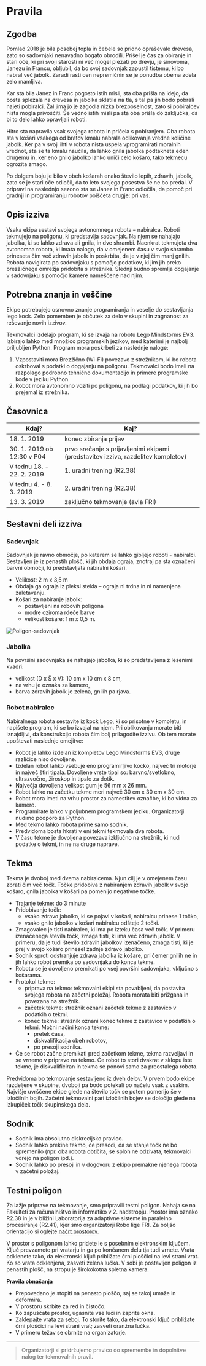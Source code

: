 Pravila
================================

## Zgodba

Pomlad 2018 je bila posebej topla in čebele so pridno opraševale drevesa, zato so sadovnjaki nenavadno bogato obrodili. Prišel je čas za obiranje in stari oče, ki pri svoji starosti ni več mogel plezati po drevju, je sinovoma, Janezu in Francu, obljubil, da bo svoj sadovnjak zapustil tistemu, ki bo nabral več jabolk. Zaradi rasti cen nepremičnin se je ponudba obema zdela zelo mamljiva.

Kar sta bila Janez in Franc pogosto istih misli, sta oba prišla na idejo, da bosta splezala na drevesa in jabolka sklatila na tla, s tal pa jih bodo pobrali najeti pobiralci. Žal jima jo je zagodla nizka brezposelnost, zato si pobiralcev nista mogla privoščiti. Še vedno istih misli pa sta oba prišla do zaključka, da bi to delo lahko opravljali roboti.

Hitro sta napravila vsak svojega robota in pričela s pobiranjem. Oba robota sta v košari vsakega od bratov kmalu nabrala odlikovanja vredne količine jabolk. Ker pa v svoji ihti v robota nista uspela vprogramirati moralnih vrednot, sta se ta kmalu naučila, da lahko gnila jabolka podtakneta eden drugemu in, ker eno gnilo jabolko lahko uniči celo košaro, tako tekmecu ogrozita zmago.

Po dolgem boju je bilo v obeh košarah enako število lepih, zdravih, jabolk, zato se je stari oče odločil, da to leto svojega posestva še ne bo predal. V pripravi na naslednjo sezono sta se Janez in Franc odločila, da pomoč pri gradnji in programiranju robotov poiščeta drugje: pri vas.

## Opis izziva

Vsaka ekipa sestavi svojega avtonomnega robota – nabiralca. Roboti tekmujejo na poligonu, ki predstavlja sadovnjak. Na njem se nahajajo jabolka, ki so lahko zdrava ali gnila, in dve shrambi. Naenkrat tekmujeta dva avtonomna robota, ki imata nalogo, da v omejenem času v svojo shrambo prineseta čim več zdravih jabolk in poskrbita, da je v njej čim manj gnilih. Robota navigirata po sadovnjaku s pomočjo podatkov, ki jim jih preko brezžičnega omrežja pridobita s strežnika. Slednji budno spremlja dogajanje v sadovnjaku s pomočjo kamere nameščene nad njim.

## Potrebna znanja in veščine

Ekipe potrebujejo osnovno znanje programiranja in veselje do sestavljanja lego kock. Zelo pomemben je občutek za delo v skupini in zagnanost za reševanje novih izzivov.

Tekmovalci izdelajo program, ki se izvaja na robotu Lego Mindstorms EV3. Izbirajo lahko med množico programskih jezikov, med katerimi je najbolj priljubljen Python. Program mora poskrbeti za naslednje naloge:

1. Vzpostaviti mora Brezžično (Wi-Fi) povezavo z strežnikom, ki bo robota oskrboval s podatki o dogajanju na poligonu. Tekmovalci bodo imeli na razpolago podrobno tehnično dokumentacijo in primere programske kode v jeziku Python.
2. Robot mora avtonomno voziti po poligonu, na podlagi podatkov, ki jih bo prejemal iz strežnika.

## Časovnica

| **Kdaj?** | **Kaj?** |
| --- | --- |
| 18. 1. 2019 | konec zbiranja prijav |
| 30. 1. 2019 ob 12:30 v P04 | prvo srečanje s prijavljenimi ekipami (predstavitev izziva, razdelitev kompletov) |
| V tednu 18. - 22. 2. 2019 | 1. uradni trening (R2.38) |
| V tednu 4. - 8. 3. 2019 | 2. uradni trening (R2.38) |
| 13. 3. 2019 | zaključno tekmovanje (avla FRI) |

## Sestavni deli izziva

### Sadovnjak

Sadovnjak je ravno območje, po katerem se lahko gibljejo roboti - nabiralci. Sestavljen je iz penastih plošč, ki jih obdaja ograja, znotraj pa sta označeni barvni območji, ki predstavljata nabiralni košari.

- Velikost:  2 m x 3,5 m
- Obdaja ga ograja iz pleksi stekla – ograja ni trdna in ni namenjena zaletavanju.
- Košari za nabiranje jabolk:
  - postavljeni na robovih poligona
  - modre oziroma rdeče barve
  - velikost košare: 1 m x 0,5 m.

![Poligon-sadovnjak](https://github.com/RoboLiga/roboliga-meta/raw/master/poligon.jpg)

      
### Jabolka

Na površini sadovnjaka se nahajajo jabolka, ki so predstavljena z lesenimi kvadri:

- velikost (D x Š x V): 10 cm x 10 cm x 8 cm,
- na vrhu je oznaka za kamero,
- barva zdravih jabolk je zelena, gnilih pa rjava.

### Robot nabiralec

Nabiralnega robota sestavite iz kock Lego, ki so prisotne v kompletu, in napišete program, ki se bo izvajal na njem. Pri oblikovanju morate biti iznajdljivi, da konstrukcijo robota čim bolj prilagodite izzivu. Ob tem morate upoštevati naslednje omejitve:

- Robot je lahko izdelan iz kompletov Lego Mindstorms EV3, druge različice niso dovoljene.
- Izdelan robot lahko vsebuje eno programirljivo kocko, največ tri motorje in največ štiri tipala. Dovoljene vrste tipal so: barvno/svetlobno, ultrazvočno, žiroskop in tipalo za dotik.
- Največja dovoljena velikost gum je 56 mm x 26 mm.
- Robot lahko na začetku tekme meri največ 30 cm x 30 cm x 30 cm.
- Robot mora imeti na vrhu prostor za namestitev označbe, ki bo vidna za kamero.
- Programirate lahko v poljubnem programskem jeziku. Organizatorji nudimo podporo za Python.
- Med tekmo lahko robota prime samo sodnik.
- Predvidoma bosta hkrati v eni tekmi tekmovala dva robota.
- V času tekme je dovoljena povezava izključno na strežnik, ki nudi podatke o tekmi, in ne na druge naprave.

## Tekma

Tekma je dvoboj med dvema nabiralcema. Njun cilj je v omejenem času zbrati čim več točk. Točke pridobiva z nabiranjem zdravih jabolk v svojo košaro, gnila jabolka v košari pa pomenijo negativne točke.

- Trajanje tekme: do 3 minute
- Pridobivanje točk:
  - vsako zdravo jabolko, ki se pojavi v košari, nabiralcu prinese 1 točko,
  - vsako gnilo jabolko v košari nabiralcu odšteje 2 točki.
- Zmagovalec je tisti nabiralec, ki ima po izteku časa več točk. V primeru izenačenega števila točk, zmaga tisti, ki ima več zdravih jabolk. V primeru, da je tudi število zdravih jabolkov izenačeno, zmaga tisti, ki je prej v svojo košaro prinesel zadnje zdravo jabolko.
- Sodnik sproti odstranjuje zdrava jabolka iz košare, pri čemer gnilih ne in jih lahko robot premika po sadovnjaku do konca tekme.
- Robotu se je dovoljeno premikati po vsej površini sadovnjaka, vključno s košarama.
- Protokol tekme:
  - priprava na tekmo: tekmovalni ekipi sta povabljeni, da postavita svojega robota na začetni položaj. Robota morata biti prižgana in povezana na strežnik.
  - začetek tekme: strežnik oznani začetek tekme z zastavico v podatkih o tekmi.
  - konec tekme: strežnik oznani konec tekme z zastavico v podatkih o tekmi. Možni načini konca tekme:
    - pretek časa,
    - diskvalifikacija obeh robotov,
    - po presoji sodnika.
- Če se robot začne premikati pred začetkom tekme, tekma razveljavi in se vrnemo v pripravo na tekmo. Če robot to stori dvakrat v sklopu iste tekme, je diskvalificiran in tekma se ponovi samo za preostalega robota.

Predvidoma bo tekmovanje sestavljeno iz dveh delov. V prvem bodo ekipe razdeljene v skupine, dvoboji pa bodo potekali po načelu vsak z vsakim. Najvišje uvrščene ekipe glede na število točk se potem pomerijo še v izločilnih bojih. Začetni tekmovalni pari izločilnih bojev se določijo glede na izkupiček točk skupinskega dela.

## Sodnik

- Sodnik ima absolutno diskrecijsko pravico.
- Sodnik lahko prekine tekmo, če presodi, da se stanje točk ne bo spremenilo (npr. oba robota obtičita, se sploh ne odzivata, tekmovalci vdrejo na poligon ipd.).
- Sodnik lahko po presoji in v dogovoru z ekipo premakne njenega robota v začetni položaj.

## Testni poligon

Za lažje priprave na tekmovanje, smo pripravili testni poligon. Nahaja se na Fakulteti za računalništvo in informatiko v 2. nadstropju. Prostor ima oznako R2.38 in je v bližini Laboratorija za adaptivne sisteme in paralelno procesiranje (R2.41), kjer smo organizatorji Robo lige FRI. Za boljšo orientacijo si oglejte [načrt prostorov](https://github.com/RoboLiga/roboliga-meta/raw/master/Na%C4%8Drt_FRI_2nadstropje.pdf).

V prostor s poligonom lahko pridete le s posebnim elektronskim ključem. Ključ prevzamete pri vratarju in ga po končanem delu tja tudi vrnete. Vrata odklenete tako, da elektronski ključ približate črni ploščici na levi strani vrat. Ko so vrata odklenjena, zasveti zelena lučka. V sobi je postavljen poligon iz penastih plošč, na stropu je širokokotna spletna kamera.

**Pravila obnašanja**
- Prepovedano je stopiti na penasto ploščo, saj se takoj umaže in deformira.
- V prostoru skrbite za red in čistočo.
- Ko zapuščate prostor, ugasnite vse luči in zaprite okna.
- Zaklepajte vrata za seboj. To storite tako, da elektronski ključ približate črni ploščici na levi strani vrat; zasveti oranžna lučka.
- V primeru težav se obrnite na organizatorje.


--------------------------
> Organizatorji si pridržujemo pravico do spremembe in dopolnitve nalog ter tekmovalnih pravil.

